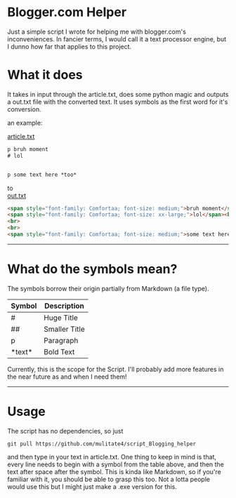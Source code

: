 # Blogger.com Helper
Just a simple script I wrote for helping me with blogger.com's inconveniences. In fancier terms, I would call it a text processor engine, but I dunno how far that applies to this project.


# What it does
It takes in input through the article.txt, does some python magic and outputs a out.txt file with the converted text. It uses symbols as the first word for it's conversion.

an example: <br>

[article.txt](https://github.com/mulitate4/script_Blogging_helper/files/6448082/article.txt)
```txt
p bruh moment
# lol


p some text here *too*
```

to <br>
[out.txt](https://github.com/mulitate4/script_Blogging_helper/files/6448084/out.txt)
```html
<span style="font-family: Comfortaa; font-size: medium;">bruh moment</span><br>
<span style="font-family: Comfortaa; font-size: xx-large;">lol</span><br>
<br>
<br>
<span style="font-family: Comfortaa; font-size: medium;">some text here <b>too</b></span><br>
```


----
# What do the symbols mean?
The symbols borrow their origin partially from Markdown (a file type).

| Symbol      | Description  |
| ----------- | ------------ |
| #           | Huge Title   |
| ##          | Smaller Title|
| p           | Paragraph    |
| \*text\*    | Bold Text    |

Currently, this is the scope for the Script. I'll probably add more features in the near future as and when I need them!

----
# Usage
The script has no dependencies, so just <br>
```git 
git pull https://github.com/mulitate4/script_Blogging_helper
```
and then type in your text in article.txt. One thing to keep in mind is that, every line needs to begin with a symbol from the table above, and then the text after space after the symbol. This is kinda like Markdown, so if you're familiar with it, you should be able to grasp this too. Not a lotta people would use this but I might just make a .exe version for this.
